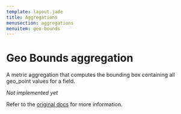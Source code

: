 ```yaml
---
template: layout.jade
title: Aggregations
menusection: aggregations
menuitem: geo-bounds
---
```



# Geo Bounds aggregation

A metric aggregation that computes the bounding box containing all geo_point values for a field.

*Not implemented yet*

Refer to the [original docs](http://www.elasticsearch.org/guide/en/elasticsearch/reference/current/search-aggregations-metrics-geobounds-aggregation.html#search-aggregations-metrics-geobounds-aggregation) for more information.
